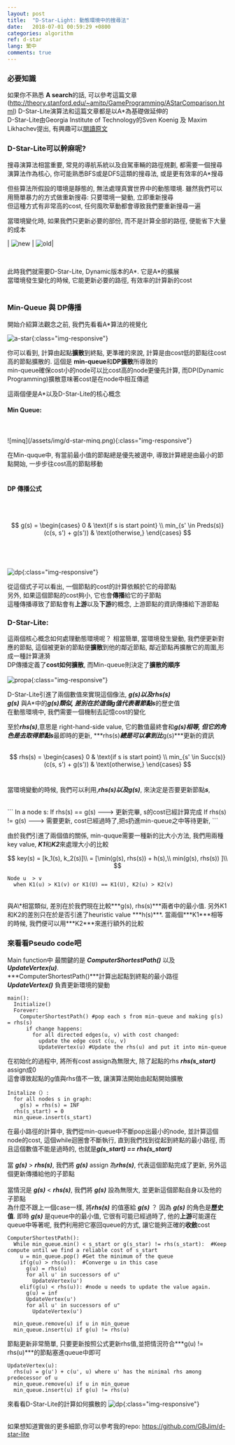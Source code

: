 ```yaml
---
layout: post
title:  "D-Star-Light: 動態環境中的搜尋法"
date:   2018-07-01 00:59:29 +0800
categories: algorithm
ref: d-star
lang: 繁中
comments: true
---
```

### **必要知識**


如果你不熟悉 **A search**的話, 可以參考這篇文章(http://theory.stanford.edu/~amitp/GameProgramming/AStarComparison.html) D-Star-Lite演算法和這篇文章都是以A*為基礎做延伸的  
D-Star-Lite由Georgia Institute of Technology的Sven Koenig 及 Maxim Likhachev提出, 有興趣可以[閱讀原文](http://idm-lab.org/bib/abstracts/papers/aaai02b.pdf)


### **D-Star-Lite可以幹麻呢?**
搜尋演算法相當重要, 常見的導航系統以及自駕車輛的路徑規劃, 都需要一個搜尋演算法作為核心, 你可能熟悉BFS或是DFS這類的搜尋法, 或是更有效率的A*搜尋

但些算法所假設的環境是靜態的, 無法處理真實世界中的動態環境. 雖然我們可以用簡單暴力的方式做重新搜尋: 只要環境一變動, 立即重新搜尋  
但這種方式有非常高的cost, 任何風吹草動都會導致我們要重新搜尋一遍  

當環境變化時, 如果我們只更新必要的部份, 而不是計算全部的路徑, 便能省下大量的成本

| ![new](/assets/img/d-star-old.png) | ![old](/assets/img/d-star-new.png)|

<br />

此時我們就需要D-Star-Lite, Dynamic版本的A\*. 它是A\*的擴展  
當環境發生變化的時候, 它能更新必要的路徑, 有效率的計算新的cost
<br />
<br />

### **Min-Queue 與 DP傳播**

開始介紹算法觀念之前, 我們先看看A\*算法的視覺化

![a-star](/assets/img/a_star.gif){:class="img-responsive"}

你可以看到, 計算由起點**擴散**到終點, 更準確的來說, 計算是由cost低的節點往cost高的節點擴散的. 這個是 **min-queue**和**DP擴散**所導致的  
min-queue確保cost小的node可以比cost高的node更優先計算, 而DP(Dynamic Programming)擴散意味著cost是在node中相互傳遞

這兩個便是A\*以及D-Star-Lite的核心概念

#### **Min Queue**:
<br />
<br />
![minq](/assets/img/d-star-minq.png){:class="img-responsive"}

在Min-quque中, 有當前最小值的節點總是優先被選中, 導致計算總是由最小的節點開始, 一步步往cost高的節點移動
<br />
<br />
#### **DP 傳播公式**
<br />
<br />

$$
g(s) =
\begin{cases}
0 & \text{if s is start point} \\
min_{s' \in Preds(s)} (c(s, s') + g(s')) & \text{otherwise,}
\end{cases}
$$
<br/>
<br />
<br />

![dp](/assets/img/d-star-dp.png){:class="img-responsive"}

從這個式子可以看出, 一個節點的cost的計算依賴於它的母節點  
另外, 如果這個節點的cost夠小, 它也會**傳播**給它的子節點  
這種傳播導致了節點會有**上游**以及**下游**的概念, 上游節點的資訊傳播給下游節點


### **D-Star-Lite**:
這兩個核心概念如何處理動態環境呢？ 相當簡單, 當環境發生變動, 我們便更新對應的節點, 這個被更新的節點便**擴散**到他的鄰近節點, 鄰近節點再擴散它的周圍,形成一種計算漣漪   
DP傳播定義了**cost如何擴散**, 而Min-queue則決定了**擴散的順序**
<br />
<br />
![propa](/assets/img/d-star-propa.png){:class="img-responsive"}

D-Star-Lite引進了兩個數值來實現這個像法, ***g(s)***以及***rhs(s)***  
***g(s)*** 與A\*中的***g(s)***類似, 差別在於這個g值代表著節點***s***的歷史值  
在動態環境中, 我們需要一個機制去記憶cost的變化

至於***rhs(s)***,意思是 right-hand-side value, 它的數值最終會和***g(s)***相等, 但它的角色是去取得節點***s***最即時的更新, ***rhs(s)***總是可以拿到比***g(s)***更新的資訊  
<br />

$$
rhs(s) =
\begin{cases}
0 & \text{if s is start point} \\
min_{s' \in Succ(s)} (c(s, s') + g(s')) & \text{otherwise,}
\end{cases}
$$
<br />

當環境變動的時候, 我們可以利用,***rhs(s)***以及***g(s)***, 來決定是否要更新節點***s***,

<br/>
```
In a node s:
  If rhs(s) == g(s) ---> 更新完畢, s的cost已經計算完成
  If rhs(s) != g(s) ---> 需要更新, cost已經過時了,把s扔進min-queue之中等待更新,
```


由於我們引進了兩個值的關係, min-quque需要一種新的比大小方法, 我們用兩種key value, ***K1***和***K2***來處理大小的比較

$$
key(s) = [k_1(s), k_2(s)]\\
= [\min(g(s), rhs(s)) + h(s),\\
min(g(s), rhs(s)) ]\\
$$
```
Node u  > v
  when K1(u) > K1(v) or K1(U) == K1(U), K2(u) > K2(v)
```
<br />
與A\*相當類似, 差別在於我們現在比較***g(s), rhs(s)***兩者中的最小值. 另外K1和K2的差別只在於是否引進了heuristic value ***h(s)***. 當兩個***K1***相等的時候, 我們便可以用***K2***來進行額外的比較

### 來看看**Pseudo code**吧


Main function中 最關鍵的是 ***ComputerShortestPath()*** 以及 ***UpdateVertex(u)***.  
***ComputerShortestPath()***計算出起點到終點的最小路徑  
 ***UpdateVertex()*** 負責更新環境的變動
```
main():
  Initialize()
  Forever:
    ComputerShortestPath() #pop each s from min-queue and making g(s) = rhs(s)
      if change happens:
        for all directed edges(u, v) with cost changed:
          update the edge cost c(u, v)
          UpdateVertex(u) #Update the rhs(u) and put it into min-queue

```

在初始化的過程中, 將所有cost assign為無限大, 除了起點的rhs ***rhs(s_start)*** assign成0  
這會導致起點的g值與rhs值不一致, 讓演算法開始由起點開始擴散
```
Initalize（）:
  for all nodes s in graph:
    g(s) = rhs(s) = INF
  rhs(s_start) = 0
  min_queue.insert(s_start)
```
在最小路徑的計算中, 我們從min-queue中不斷pop出最小的node, 並計算這個node的cost, 這個while迴圈會不斷執行, 直到我們找到從起到終點的最小路徑, 而且這個數值不能是過時的, 也就是***g(s_start) == rhs(s_start)***
<br />
<br />
當 ***g(s)*** > ***rhs(s)***, 我們將 ***g(s)***  assign 為***rhs(s)***, 代表這個節點完成了更新, 另外這個更新傳播給他的子節點
<br />
<br />
當情況是 ***g(s)*** < ***rhs(s)***, 我們將 ***g(s)*** 設為無限大, 並更新這個節點自身以及他的子節點  
為什麼不跟上一個case一樣, 將***rhs(s)*** 的值塞給 ***g(s)*** ？
因為 ***g(s)*** 的角色是**歷史值**. 即時 ***g(s)*** 是queue中的最小值, 它很有可能已經過時了, 他的**上游**可能還在queue中等著呢, 我們利用把它塞回queue的方式, 讓它能夠正確的**收斂**cost
```
ComputerShortestPath():
  While min_queue.min() < s_start or g(s_star) != rhs(s_start):  #Keep compute until we find a reliable cost of s_start
    u = min_queue.pop() #Get the minimum of the queue
    if(g(u) > rhs(u)):  #Converge u in this case
      g(u) = rhs(u)
      for all u' in successors of u"
        UpdateVertex(u')
    elif(g(u) < rhs(u)): #node u needs to update the value again.
      g(u) = inf
      UpdateVertex(u')
      for all u' in successors of u"
        UpdateVertex(u')

  min_queue.remove(u) if u in min_queue
  min_queue.insert(u) if g(u) != rhs(u)
```

節點更新非常簡單, 只要更新按照公式更新rhs值,並把情況符合***g(u) != rhs(u)***的節點塞進queue中即可

```
UpdateVertex(u):
  rhs(u) = g(u') + c(u', u) where u' has the minimal rhs among predecessor of u
  min_queue.remove(u) if u in min_queue
  min_queue.insert(u) if g(u) != rhs(u)
```
來看看D-Star-Lite的計算如何擴散的
![dp](https://raw.githubusercontent.com/GBJim/d-star-lite/master/demo.gif){:class="img-responsive"}
<br />
<br />

如果想知道實做的更多細節,你可以參考我的repo:
https://github.com/GBJim/d-star-lite
